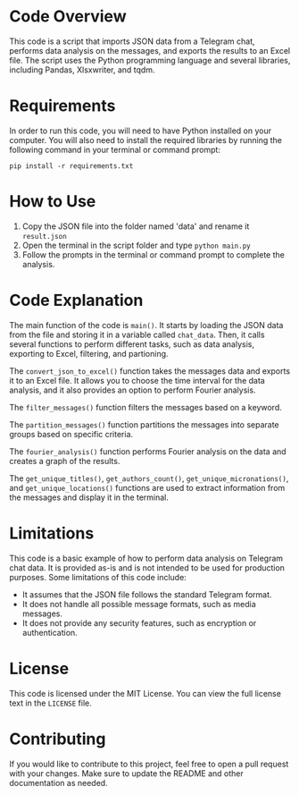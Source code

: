 # Code Overview
This code is a script that imports JSON data from a Telegram chat, performs data analysis on the messages, and exports the results to an Excel file. The script uses the Python programming language and several libraries, including Pandas, Xlsxwriter, and tqdm.

# Requirements
In order to run this code, you will need to have Python installed on your computer. You will also need to install the required libraries by running the following command in your terminal or command prompt:

```pip install -r requirements.txt```

# How to Use
1. Copy the JSON file into the folder named 'data' and rename it `result.json`
2. Open the terminal in the script folder and type `python main.py`
4. Follow the prompts in the terminal or command prompt to complete the analysis.

# Code Explanation
The main function of the code is `main()`. It starts by loading the JSON data from the file and storing it in a variable called `chat_data`. Then, it calls several functions to perform different tasks, such as data analysis, exporting to Excel, filtering, and partioning.

The `convert_json_to_excel()` function takes the messages data and exports it to an Excel file. It allows you to choose the time interval for the data analysis, and it also provides an option to perform Fourier analysis.

The `filter_messages()` function filters the messages based on a keyword.

The `partition_messages()` function partitions the messages into separate groups based on specific criteria.

The `fourier_analysis()` function performs Fourier analysis on the data and creates a graph of the results.

The `get_unique_titles()`, `get_authors_count()`, `get_unique_micronations()`, and `get_unique_locations()` functions are used to extract information from the messages and display it in the terminal.

# Limitations
This code is a basic example of how to perform data analysis on Telegram chat data. It is provided as-is and is not intended to be used for production purposes. Some limitations of this code include:

- It assumes that the JSON file follows the standard Telegram format.
- It does not handle all possible message formats, such as media messages.
- It does not provide any security features, such as encryption or authentication.

# License
This code is licensed under the MIT License. You can view the full license text in the `LICENSE` file.

# Contributing
If you would like to contribute to this project, feel free to open a pull request with your changes. Make sure to update the README and other documentation as needed.